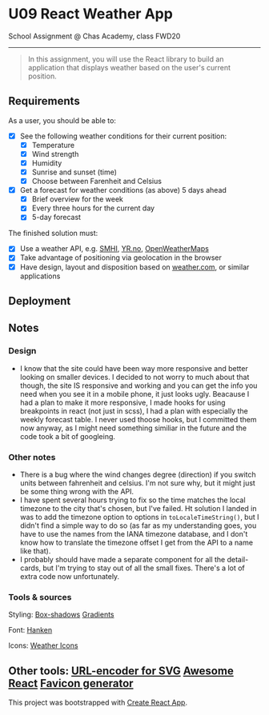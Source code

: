 # U09 React Weather App

School Assignment @ Chas Academy, class FWD20

---

>In this assignment, you will use the React library to build an application that displays weather based on the user's current position.

## Requirements

As a user, you should be able to:

- [x] See the following weather conditions for their current position:
  - [x] Temperature
  - [x] Wind strength
  - [x] Humidity
  - [x] Sunrise and sunset (time)
  - [x] Choose between Farenheit and Celsius
- [x] Get a forecast for weather conditions (as above) 5 days ahead
  - [x] Brief overview for the week
  - [x] Every three hours for the current day
  - [x] 5-day forecast

The finished solution must:

- [x] Use a weather API, e.g. [SMHI](https://opendata.smhi.se/apidocs/), [YR.no](https://api.met.no/), [OpenWeatherMaps](https://openweathermap.org/api)
- [x] Take advantage of positioning via geolocation in the browser
- [x] Have design, layout and disposition based on [weather.com](https://weather.com/weather/today), or similar applications

## Deployment

## Notes

### Design

- I know that the site could have been way more responsive and better looking on smaller devices. I decided to not worry to much about that though, the site IS responsive and working and you can get the info you need when you see it in a mobile phone, it just looks ugly. Beacause I had a plan to make it more responsive, I made hooks for using breakpoints in react (not just in scss), I had a plan with especially the weekly forecast table. I never used thoose hooks, but I committed them now anyway, as I might need something similiar in the future and the code took a bit of googleing.

### Other notes

- There is a bug where the wind changes degree (direction) if you switch units between fahrenheit and celsius. I'm not sure why, but it might just be some thing wrong with the API.
- I have spent several hours trying to fix so the time matches the local timezone to the city that's chosen, but I've failed. Ht solution I landed in was to add the timezone option to options in `toLocaleTimeString()`, but I didn't find a simple way to do so (as far as my understanding goes, you have to use the names from the IANA timezone database, and I don't know how to translate the timezone offset I get from the API to a name like that).
- I probably should have made a separate component for all the detail-cards, but I'm trying to stay out of all the small fixes. There's a lot of extra code now unfortunately.

### Tools & sources

Styling:
[Box-shadows](https://shadows.brumm.af/)
[Gradients](https://cssgradient.io/)

Font:
[Hanken](https://fontlibrary.org/en/font/hanken#Hanken-Book)

Icons:
[Weather Icons](https://erikflowers.github.io/weather-icons/)

Other tools:
[URL-encoder for SVG](https://yoksel.github.io/url-encoder/)
[Awesome React](https://github.com/enaqx/awesome-react)
[Favicon generator](https://favicon.io/)
---

This project was bootstrapped with [Create React App](https://github.com/facebook/create-react-app).
